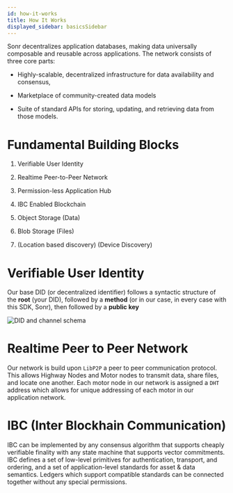 ```yaml
---
id: how-it-works
title: How It Works
displayed_sidebar: basicsSidebar
---
```


Sonr decentralizes application databases, making data universally composable and reusable across applications. The network consists of three core parts: &#x20;

*   Highly-scalable, decentralized infrastructure for data availability and consensus,&#x20;

*   Marketplace of community-created data models

*   Suite of standard APIs for storing, updating, and retrieving data from those models.

# Fundamental Building Blocks

1.  Verifiable User Identity

2.  Realtime Peer-to-Peer Network

3.  Permission-less Application Hub

4.  IBC Enabled Blockchain

5.  Object Storage (Data)

6.  Blob Storage (Files)

7.  (Location based discovery) (Device Discovery)

# Verifiable User Identity

Our base DID (or decentralized identifier) follows a syntactic structure of the **root** (your DID), followed by a **method** (or in our case, in every case with this SDK, Sonr), then followed by a **public key**

![DID and channel schema](https://archbee-image-uploads.s3.amazonaws.com/YigsjtwFFq_eX7dhChoeN/ze9buUbapxPP7S5ROVXn__6e60b2d-screenshot2022-03-10at25108pm.png)


# Realtime Peer to Peer Network

Our network is build upon `LibP2P` a peer to peer communication protocol. This allows Highway Nodes and Motor nodes to transmit data, share files, and locate one another. Each motor node in our network is assigned a `DHT` address which allows for unique addressing of each motor in our application network.


# IBC (Inter Blockhain Communication)

IBC can be implemented by any consensus algorithm that supports cheaply verifiable finality with any state machine that supports vector commitments. IBC defines a set of low-level primitives for authentication, transport, and ordering, and a set of application-level standards for asset & data semantics. Ledgers which support compatible standards can be connected together without any special permissions.
